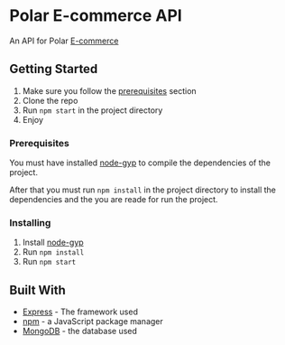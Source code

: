 # Polar E-commerce API

An API for Polar [E-commerce](https://github.com/ivan3101/Polar-e-commerce)

## Getting Started

1. Make sure you follow the [prerequisites](https://github.com/ivan3101/process-simulator#prerequisites) section 
2. Clone the repo
3. Run `npm start` in the project directory
4. Enjoy

### Prerequisites

You must have installed [node-gyp](https://github.com/nodejs/node-gyp) to compile the dependencies of the project.

After that you must run `npm install` in the project directory to install the dependencies and the you are reade for run the project.

### Installing

1. Install [node-gyp](https://github.com/nodejs/node-gyp)
2. Run `npm install` 
3. Run `npm start`

## Built With

* [Express](http://expressjs.com/) - The framework used
* [npm](https://github.com/npm/cli) - a JavaScript package manager
* [MongoDB](https://www.mongodb.com/es) - the database used
